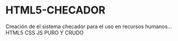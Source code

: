# HTML5-CHECADOR
Creación de el sistema checador para el uso en recursos humanos... HTML5 CSS JS PURO Y CRUDO

